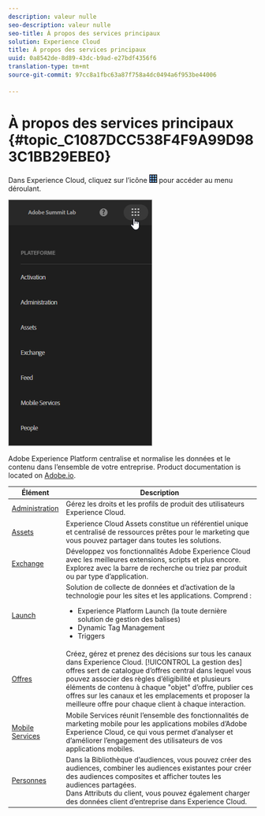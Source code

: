 ```yaml
---
description: valeur nulle
seo-description: valeur nulle
seo-title: À propos des services principaux
solution: Experience Cloud
title: À propos des services principaux
uuid: 0a8542de-8d89-43dc-b9ad-e27bdf4356f6
translation-type: tm+mt
source-git-commit: 97cc8a1fbc63a87f758a4dc0494a6f953be44006

---
```



# À propos des services principaux {#topic_C1087DCC538F4F9A99D983C1BB29EBE0}

Dans Experience Cloud, cliquez sur l’icône ![](assets/menu-icon.png) pour accéder au menu déroulant.

![](assets/experience-cloud-core-services.png)

Adobe Experience Platform centralise et normalise les données et le contenu dans l’ensemble de votre entreprise. Product documentation is located on [Adobe.io](https://www.adobe.io/apis/experienceplatform/home/services.html).

| Élément | Description |
|--- |--- |
| [Administration](admin-getting-started/admin-getting-started.md) | Gérez les droits et les profils de produit des utilisateurs Experience Cloud. |
| [Assets](experience-cloud-assets/experience-cloud-assets.md) | Experience Cloud Assets constitue un référentiel unique et centralisé de ressources prêtes pour le marketing que vous pouvez partager dans toutes les solutions. |
| [Exchange](https://experiencecloud.adobeexchange.com/) | Développez vos fonctionnalités Adobe Experience Cloud avec les meilleures extensions, scripts et plus encore. Explorez avec la barre de recherche ou triez par produit ou par type d’application. |
| [Launch](activation/activation.md) | Solution de collecte de données et d’activation de la technologie pour les sites et les applications. Comprend :<ul><li>Experience Platform Launch (la toute dernière solution de gestion des balises)</li><li>Dynamic Tag Management</li><li>Triggers</li></ul> |
| [Offres](offer-management/getting-started.md) | Créez, gérez et prenez des décisions sur tous les canaux dans Experience Cloud. [!UICONTROL La gestion des] offres sert de catalogue d’offres central dans lequel vous pouvez associer des règles d’éligibilité et plusieurs éléments de contenu à chaque &quot;objet&quot; d’offre, publier ces offres sur les canaux et les emplacements et proposer la meilleure offre pour chaque client à chaque interaction. |
| [Mobile Services](https://docs.adobe.com/content/help/en/mobile-services/using/home.html) | Mobile Services réunit l’ensemble des fonctionnalités de marketing mobile pour les applications mobiles d’Adobe Experience Cloud, ce qui vous permet d’analyser et d’améliorer l’engagement des utilisateurs de vos applications mobiles. |
| [Personnes](audience-library/audience-library.md) | Dans la Bibliothèque d’audiences, vous pouvez créer des audiences, combiner les audiences existantes pour créer des audiences composites et afficher toutes les audiences partagées.<br>Dans Attributs du client, vous pouvez également charger des données client d’entreprise dans Experience Cloud. |
